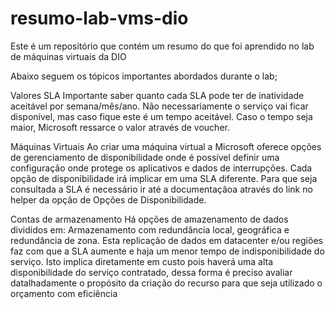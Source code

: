 # resumo-lab-vms-dio
Este é um repositório que contém um resumo do que foi aprendido no lab de máquinas virtuais da DIO

Abaixo seguem os tópicos importantes abordados durante o lab;

Valores SLA
Importante saber quanto cada SLA pode ter de inatividade aceitável por semana/mês/ano. Não necessariamente o serviço vai ficar disponível, mas caso fique este é um tempo aceitável.
Caso o tempo seja maior, Microsoft ressarce o valor através de voucher.

Máquinas Virtuais
Ao criar uma máquina virtual a Microsoft oferece opções de gerenciamento de disponibilidade onde é possível definir uma configuração onde protege os aplicativos e dados de interrupções.
Cada opção de disponibilidade irá implicar em uma SLA diferente. Para que seja consultada a SLA é necessário ir até a documentaçãoa através do link no helper da opção de Opções de Disponibilidade.

Contas de armazenamento
Há opções de amazenamento de dados divididos em: Armazenamento com redundância local, geográfica e redundância de zona.
Esta replicação de dados em datacenter e/ou regiões faz com que a SLA aumente e haja um menor tempo de indisponibilidade do serviço.
Isto implica diretamente em custo pois haverá uma alta disponibilidade do serviço contratado, dessa forma é preciso avaliar datalhadamente o propósito da criação do recurso para que seja utilizado o orçamento com eficiência


